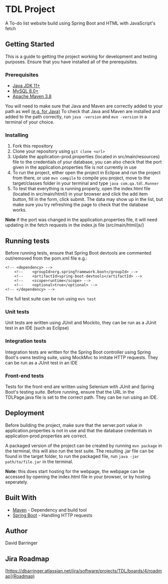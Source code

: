 # TDL Project
A To-do list website build using Spring Boot and HTML with JavaScript's fetch

## Getting Started
This is a guide to getting the project working for development and testing purposes. Ensure that you have installed all of the prerequisites.

### Prerequisites
* [Java JDK 11+](https://www.oracle.com/java/technologies/javase-downloads.html)
* [MySQL 8.0+](https://dev.mysql.com/downloads/installer/)
* [Apache Maven 3.8](https://maven.apache.org/download.cgi)

You will need to make sure that Java and Maven are correctly added to your path as well [(e.g. for Java)](https://docs.oracle.com/cd/E19182-01/820-7851/inst_cli_jdk_javahome_t/)
To check that Java and Maven are installed and added to the path correctly, run `java -version` and `mvn -version` in a terminal of your choice.

### Installing
1. Fork this repository
2. Clone your repository using `git clone <url>`
3. Update the application-prod.properties (located in src/main/resources) file to the credentials of your database, you can also check that the port given in the application.properties file is not currently in use
4. To run the project, either open the project in Eclipse and run the project from there, or use `mvn compile` to compile you project, move to the target/classes folder in your terminal and type `java com.qa.tdl.Runner`
5. To test that everything is running properly, open the index.html file (located in src/main/html/) in your browser and click the add item button, fill in the form, click submit. The data may show up in the list, but make sure you try refreshing the page to check that the database works.

**Note** if the port was changed in the application.properties file, it will need updating in the fetch requests in the index.js file (src/main/html/js/)

## Running tests
Before running tests, ensure that Spring Boot devtools are commented out/removed from the pom.xml file e.g.:
```
<!-- <dependency> -->
	<!-- 	<groupId>org.springframework.boot</groupId> -->
	<!-- 	<artifactId>spring-boot-devtools</artifactId> -->
	<!-- 	<scope>runtime</scope> -->
	<!-- 	<optional>true</optional> -->
<!-- </dependency> -->
```
The full test suite can be run using `mvn test`

### Unit tests
Unit tests are written using JUnit and Mockito, they can be run as a JUnit test in an IDE (such as Eclipse)

### Integration tests
Integration tests are written for the Spring Boot controller using Spring Boot's owns testing suite, 
using MockMvc to imitate HTTP requests. They can be run as a JUnit test in an IDE

### Front-end tests
Tests for the front-end are written using Selenium with JUnit and Spring Boot's testing suite.
Before running, ensure that the URL in the TDLPage.java file is set to the correct path. They can be run using an IDE.

## Deployment
Before building the project, make sure that the server.port value in application.properties is not in use and that the database credentials in application-prod.properties are correct.

A packaged version of the project can be created by running `mvn package` in the terminal, this will also run the test suite.
The resulting .jar file can be found in the target folder, to run the packaged file, run `java -jar path/to/file.jar` in the terminal. 

**Note:** this does start hosting for the webpage, the webpage can be accessed by opening the index.html file in your browser, or by hosting seperately.

## Built With
* [Maven](https://maven.apache.org/) - Dependency and build tool
* [Spring Boot](https://spring.io/projects/spring-boot) - Handling HTTP requests

## Author
David Barringer

## Jira Roadmap
[https://dbarringer.atlassian.net/jira/software/projects/TDL/boards/4/roadmap](Roadmap)
